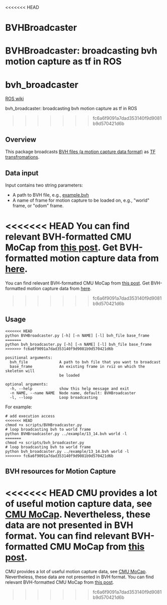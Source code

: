 <<<<<<< HEAD
# BVHBroadcaster
BVHBroadcaster: broadcasting bvh motion capture as tf in ROS
=======
# bvh_broadcaster
[ROS wiki](http://wiki.ros.org/bvh_broadcaster)

bvh_broadcaster: broadcasting bvh motion capture as tf in ROS
>>>>>>> fc6a6f9091a7dad353140f9d9081b9d570421d6b

## Overview
This package broadcasts [BVH files (a motion capture data format)](https://research.cs.wisc.edu/graphics/Courses/cs-838-1999/Jeff/BVH.html) as [TF transfromations](http://wiki.ros.org/rviz/DisplayTypes/TF).

## Data input

Input contains two string parameters:

 * A path to BVH file, e.g., [example.bvh](https://research.cs.wisc.edu/graphics/Courses/cs-838-1999/Jeff/Example1.bvh)
 * A name of frame for motion capture to be loaded on, e.g., "world" frame, or "odom" frame.

<<<<<<< HEAD
You can find relevant BVH-formatted CMU MoCap from [this post](https://github.com/mingfeisun/BVHBroadcaster/blob/master/cmu_mocap_bvh.md). Get BVH-formatted motion capture data from [here](http://www.cgspeed.com/).
=======
You can find relevant BVH-formatted CMU MoCap from [this post](https://github.com/mingfeisun/bvh_broadcaster/blob/master/cmu_mocap_bvh.md). Get BVH-formatted motion capture data from [here](http://www.cgspeed.com/).
>>>>>>> fc6a6f9091a7dad353140f9d9081b9d570421d6b

## Usage

``` shell
<<<<<<< HEAD
python BVHBroadcaster.py [-h] [-n NAME] [-l] bvh_file base_frame
=======
python bvh_broadcaster.py [-h] [-n NAME] [-l] bvh_file base_frame
>>>>>>> fc6a6f9091a7dad353140f9d9081b9d570421d6b

positional arguments:
  bvh_file              A path to bvh file that you want to broadcast
  base_frame            An existing frame in rviz on which the skeleton will
                        be loaded

optional arguments:
  -h, --help            show this help message and exit
  -n NAME, --name NAME  Node name, default: BVHBroadcaster
  -l, --loop            Loop broadcasting
```

For example:
``` shell
# add execution access
<<<<<<< HEAD
chmod +x scripts/BVHBroadcaster.py
# loop broadcasting bvh to world frame
python BVHBroadcaster.py ../example/13_14.bvh world -l
=======
chmod +x scripts/bvh_broadcaster.py
# loop broadcasting bvh to world frame
python bvh_broadcaster.py ../example/13_14.bvh world -l
>>>>>>> fc6a6f9091a7dad353140f9d9081b9d570421d6b
```


## BVH resources for Motion Capture
<<<<<<< HEAD
CMU provides a lot of useful motion capture data, see [CMU MoCap](http://mocap.cs.cmu.edu/). Nevertheless, these data are not presented in BVH format. You can find relevant BVH-formatted CMU MoCap from [this post](https://github.com/mingfeisun/BVHBroadcaster/blob/master/cmu_mocap_bvh.md).
=======
CMU provides a lot of useful motion capture data, see [CMU MoCap](http://mocap.cs.cmu.edu/). Nevertheless, these data are not presented in BVH format. You can find relevant BVH-formatted CMU MoCap from [this post](https://github.com/mingfeisun/bvh_broadcaster/blob/master/cmu_mocap_bvh.md).
>>>>>>> fc6a6f9091a7dad353140f9d9081b9d570421d6b
